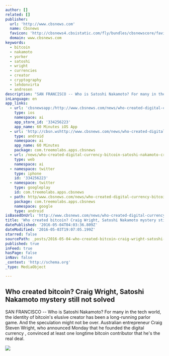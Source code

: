 ```yaml
---
author: []
related: []
publisher:
  url: 'http://www.cbsnews.com'
  name: Cbsnews
  favicon: 'http://cbsnews4.cbsistatic.com/fly/bundles/cbsnewscore/favicon.ico?v=6da86c98deef5565599d375a0797ed6fdeccef0d'
  domain: www.cbsnews.com
keywords:
  - bitcoin
  - nakamoto
  - yorker
  - satoshi
  - wright
  - currencies
  - creator
  - cryptography
  - lehdonvirta
  - andresen
description: "SAN FRANCISCO -- Who is Satoshi Nakamoto? For many in the tech world, the identity of bitcoin's elusive creator has been a long-running parlor game. And the speculation might not be over. Australian entrepreneur Craig Steven Wright, who announced Monday that he founded the digital currency , convinced at least one longtime bitcoin contributor that he's the real deal."
inLanguage: en
app_links:
  - url: 'cbsnewsapp:/http://www.cbsnews.com/news/who-created-digital-currency-bitcoin-satoshi-nakamoto-craig-wright-long-mystery-not-solved/'
    type: ios
    namespace: ai
    app_store_id: '334256223'
    app_name: 60 Minutes iOS App
  - url: 'http://cbsn.wshttp://www.cbsnews.com/news/who-created-digital-currency-bitcoin-satoshi-nakamoto-craig-wright-long-mystery-not-solved/'
    type: android
    namespace: ai
    app_name: 60 Minutes
    package: com.treemolabs.apps.cbsnews
  - url: /news/who-created-digital-currency-bitcoin-satoshi-nakamoto-craig-wright-long-mystery-not-solved/
    type: web
    namespace: ai
  - namespace: twitter
    type: iphone
    id: '334256223'
  - namespace: twitter
    type: googleplay
    id: com.treemolabs.apps.cbsnews
  - path: http/www.cbsnews.com/news/who-created-digital-currency-bitcoin-satoshi-nakamoto-craig-wright-long-mystery-not-solved/
    package: com.treemolabs.apps.cbsnews
    namespace: google
    type: android
isBasedOnUrl: 'http://www.cbsnews.com/news/who-created-digital-currency-bitcoin-satoshi-nakamoto-craig-wright-long-mystery-not-solved/'
title: 'Who created bitcoin? Craig Wright, Satoshi Nakamoto mystery still not solved'
datePublished: '2016-05-04T04:03:36.809Z'
dateModified: '2016-05-03T19:07:05.199Z'
starred: false
sourcePath: _posts/2016-05-04-who-created-bitcoin-craig-wright-satoshi-nakamoto-mystery.md
published: true
inFeed: true
hasPage: false
inNav: false
_context: 'http://schema.org'
_type: MediaObject

---
```

<article style=""><h1>Who created bitcoin? Craig Wright, Satoshi Nakamoto mystery still not solved</h1><p>SAN FRANCISCO -- Who is Satoshi Nakamoto? For many in the tech world, the identity of bitcoin's elusive creator has been a long-running parlor game. And the speculation might not be over. Australian entrepreneur Craig Steven Wright, who announced Monday that he founded the digital currency , convinced at least one longtime bitcoin contributor that he's the real deal.</p><img src="http://cbsnews2.cbsistatic.com/hub/i/r/2016/05/02/9a63b116-2039-4ef8-b69d-ac27476a1e0d/thumbnail/620x350/984770af3c18592e28eeda303980f0b1/australiacraigwrightbitcoin.jpg" /></article>
